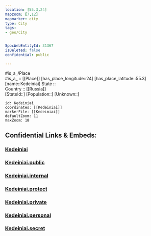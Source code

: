```yaml
---
location: [55.3,24] 
mapzoom: [7,12] 
mapmarker: city 
type: City
tags:
- geo/City


SpocWebEntityId: 31367
isDeleted: false
confidential: public

---
```

#is_a_/Place  
#is_a_ :: [[Place]] 
[has_place_longitude::24] 
[has_place_latitude::55.3] 
[name::Kedeiniai] 
State ::  
Country :: [[Russia]]  
[StateId::] 
[Population::] 
[Unknown::] 


```leaflet
id: Kedeiniai
coordinates: [[Kedeiniai]] 
markerFile: [[Kedeiniai]] 
defaultZoom: 11 
maxZoom: 18
```


## Confidential Links & Embeds: 

### [Kedeiniai](/_Standards/Earth/Continent/Europe/Europe~North/Lithuania/Counties~Lithuania/Kauno/City/Kedeiniai.md) 

### [Kedeiniai.public](/_public/Earth/Continent/Europe/Europe~North/Lithuania/Counties~Lithuania/Kauno/City/Kedeiniai.public.md) 

### [Kedeiniai.internal](/_internal/Earth/Continent/Europe/Europe~North/Lithuania/Counties~Lithuania/Kauno/City/Kedeiniai.internal.md) 

### [Kedeiniai.protect](/_protect/Earth/Continent/Europe/Europe~North/Lithuania/Counties~Lithuania/Kauno/City/Kedeiniai.protect.md) 

### [Kedeiniai.private](/_private/Earth/Continent/Europe/Europe~North/Lithuania/Counties~Lithuania/Kauno/City/Kedeiniai.private.md) 

### [Kedeiniai.personal](/_personal/Earth/Continent/Europe/Europe~North/Lithuania/Counties~Lithuania/Kauno/City/Kedeiniai.personal.md) 

### [Kedeiniai.secret](/_secret/Earth/Continent/Europe/Europe~North/Lithuania/Counties~Lithuania/Kauno/City/Kedeiniai.secret.md)

